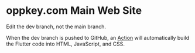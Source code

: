# oppkey.com Main Web Site

Edit the dev branch, not the main branch.

When the dev branch is pushed to GitHub, an [Action](https://github.com/Oppkey/oppkey.github.io/actions) will automatically build the Flutter
code into HTML, JavaScript, and CSS.


